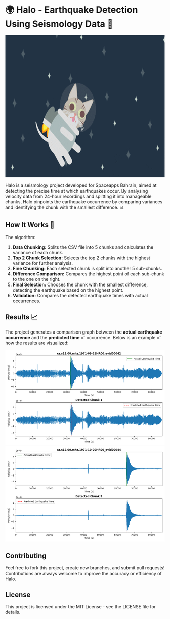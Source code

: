 # 🌍 Halo - Earthquake Detection Using Seismology Data 🚨
<img src="assets/vid.gif" width="800" height="450" />

Halo is a seismology project developed for Spaceapps Bahrain, aimed at detecting the precise time at which earthquakes occur. By analysing velocity data from 24-hour recordings and splitting it into manageable chunks, Halo pinpoints the earthquake occurrence by comparing variances and identifying the chunk with the smallest difference. 📊

## How It Works 🚀

The algorithm:
1. **Data Chunking:** Splits the CSV file into 5 chunks and calculates the variance of each chunk.
2. **Top 2 Chunk Selection:** Selects the top 2 chunks with the highest variance for further analysis.
3. **Fine Chunking:** Each selected chunk is split into another 5 sub-chunks.
4. **Difference Comparison:** Compares the highest point of each sub-chunk to the one on the right.
5. **Final Selection:** Chooses the chunk with the smallest difference, detecting the earthquake based on the highest point.
6. **Validation:** Compares the detected earthquake times with actual occurrences.


## Results 📈

The project generates a comparison graph between the **actual earthquake occurrence** and the **predicted time** of occurrence. Below is an example of how the results are visualized:

![1. Actual vs Predicted Earthquake Occurrence](assets/27.png)
![2. Actual vs Predicted Earthquake Occurrence](assets/29.png)


## Contributing 

Feel free to fork this project, create new branches, and submit pull requests! Contributions are always welcome to improve the accuracy or efficiency of Halo.

## License 

This project is licensed under the MIT License - see the LICENSE file for details.
